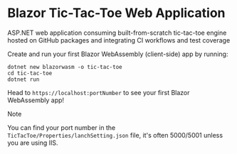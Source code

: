 # Blazor Tic-Tac-Toe Web Application

ASP.NET web application consuming built-from-scratch tic-tac-toe engine hosted on GitHub packages and integrating CI workflows and test coverage

Create and run your first Blazor WebAssembly (client-side) app by running:

```
dotnet new blazorwasm -o tic-tac-toe
cd tic-tac-toe
dotnet run
```

Head to `https://localhost:portNumber` to see your first Blazor WebAssembly app!

> [!Note]
> You can find your port number in the `TicTacToe/Properties/lanchSetting.json` file, it's often 5000/5001 unless you are using IIS.
